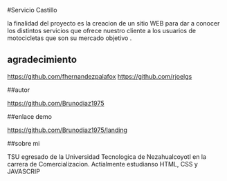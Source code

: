 
#Servicio  Castillo

la finalidad del proyecto es  la creacion de un sitio WEB  para dar a conocer los distintos servicios que ofrece nuestro cliente a  los usuarios de motocicletas  que son su mercado objetivo .

##  agradecimiento

https://github.com/fhernandezpalafox
https://github.com/rjoelgs

##autor

https://github.com/Brunodiaz1975

##enlace demo


https://github.com/Brunodiaz1975/landing

##sobre mi

TSU egresado de la Universidad Tecnologica de Nezahualcoyotl  en la carrera de Comercializacion.
Actialmente estudianso  HTML, CSS y JAVASCRIP 

